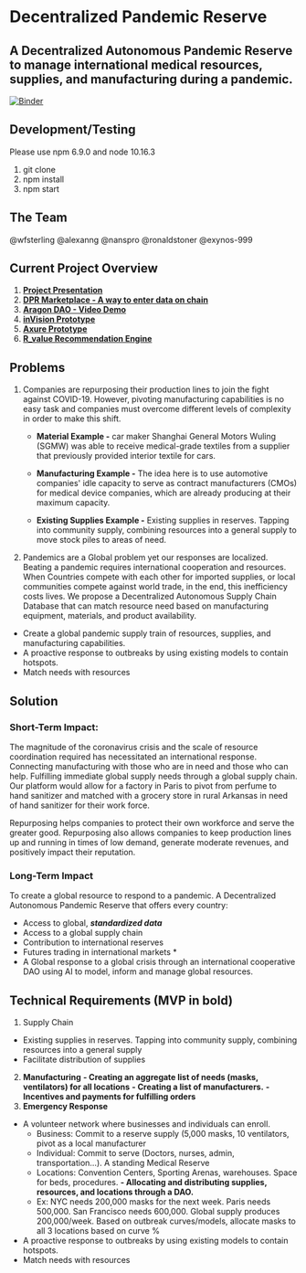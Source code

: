 # Decentralized Pandemic Reserve
## A Decentralized Autonomous Pandemic Reserve to manage international medical resources, supplies, and manufacturing during a pandemic. 

[![Binder](https://mybinder.org/badge_logo.svg)](https://mybinder.org/v2/gh/indigotheory/decentralized-pandemic-reserve/covidathon)

## Development/Testing
Please use npm 6.9.0 and node 10.16.3

1. git clone
2. npm install
3. npm start

## The Team
@wfsterling
@alexanng
@nanspro
@ronaldstoner
@exynos-999

## Current Project Overview
1. [**Project Presentation**](https://github.com/indigotheory/decentralized-pandemic-reserve/blob/covidathon/DPR-COVIDathon.pdf)
2. [**DPR Marketplace - A way to enter data on chain**](https://github.com/indigotheory/DPR-MarketPlace)
2. [**Aragon DAO - Video Demo**](https://youtu.be/radLIseCuHY)
3. [**inVision Prototype**](https://indigotheory.invisionapp.com/overview/DPR-ck9rffjvz07hd01076jheelpn/screens?v=bujilqen8m8ARyhPKOr5%2FQ%3D%3D&linkshare=urlcopied)
4. [**Axure Prototype**](https://e2us1r.axshare.com)
5. [**R_value Recommendation Engine**](https://github.com/indigotheory/decentralized-pandemic-reserve/blob/master/engine/Readme.md)

## Problems
1. Companies are repurposing their production lines to join the fight against COVID-19. However, pivoting manufacturing capabilities is no easy task and companies must overcome different levels of complexity in order to make this shift. 

   - **Material Example -** car maker Shanghai General Motors Wuling (SGMW) was able to receive medical-grade textiles from a supplier that previously provided interior textile for cars.

   - **Manufacturing Example -** The idea here is to use automotive companies' idle capacity to serve as contract manufacturers (CMOs) for medical device companies, which are already producing at their maximum capacity.

   - **Existing Supplies Example -** Existing supplies in reserves. Tapping into community supply, combining resources into a general supply to move stock piles to areas of need. 

2. Pandemics are a Global problem yet our responses are localized. Beating a pandemic requires international cooperation and resources. When Countries compete with each other for imported supplies, or local communities compete against world trade, in the end, this inefficiency costs lives. We propose a Decentralized Autonomous Supply Chain Database that can match resource need based on manufacturing equipment, materials, and product availability. 
  - Create a global pandemic supply train of resources, supplies, and manufacturing capabilities.
  - A proactive response to outbreaks by using existing models to contain hotspots.
  - Match needs with resources

## Solution
### Short-Term Impact:
The magnitude of the coronavirus crisis and the scale of resource coordination required has necessitated an international response. Connecting manufacturing with those who are in need and those who can help. Fulfilling immediate global supply needs through a global supply chain. Our platform would allow for a factory in Paris to pivot from perfume to hand sanitizer and matched with a grocery store in rural Arkansas in need of hand sanitizer for their work force. 

Repurposing helps companies to protect their own workforce and serve the greater good. Repurposing also allows companies to keep production lines up and running in times of low demand, generate moderate revenues, and positively impact their reputation.

### Long-Term Impact
To create a global resource to respond to a pandemic. A Decentralized Autonomous Pandemic Reserve that offers every country:

  - Access to global, _**standardized data**_
  - Access to a global supply chain
  - Contribution to international reserves
  - Futures trading in international markets *
  - A Global response to a global crisis through an international cooperative DAO using AI to model, inform and manage global resources.


## Technical Requirements (MVP in bold)
1. Supply Chain
  - Existing supplies in reserves. Tapping into community supply, combining resources into a general supply
  - Facilitate distribution of supplies
2. **Manufacturing**
  **- Creating an aggregate  list of needs (masks, ventilators) for all locations**
  **- Creating a list of manufacturers.**
  **- Incentives and payments for fulfilling orders**
3. **Emergency Response**
  - A volunteer network where businesses and individuals can enroll.
    - Business: Commit to a reserve supply (5,000 masks, 10 ventilators, pivot as a local manufacturer
    - Individual: Commit to serve (Doctors, nurses, admin, transportation…). A standing Medical Reserve
    - Locations: Convention Centers, Sporting Arenas, warehouses. Space for beds, procedures. 
  **- Allocating and distributing supplies, resources, and locations through a DAO.**
    - Ex: NYC needs 200,000 masks for the next week. Paris needs 500,000. San Francisco needs 600,000. Global supply produces 200,000/week. Based on outbreak curves/models, allocate masks to all 3 locations based on curve %
  - A proactive response to outbreaks by using existing models to contain hotspots.
  - Match needs with resources
